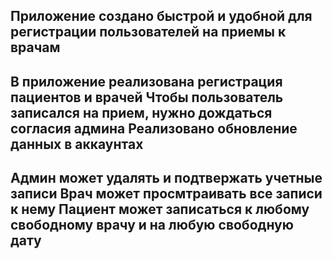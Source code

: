 Приложение создано быстрой и удобной для регистрации пользователей на приемы к врачам
----------------------------------------------------------------------------------------------------------------------
В приложение реализована регистрация пациентов и врачей
Чтобы пользователь записался на прием, нужно дождаться согласия админа
Реализовано обновление данных в аккаунтах
----------------------------------------------------------------------------------------------------------------------
Админ может удалять и подтвержать учетные записи
Врач может просмтраивать все  записи к нему
Пациент может записаться к любому свободному врачу и на любую свободную дату
----------------------------------------------------------------------------------------------------------------------
